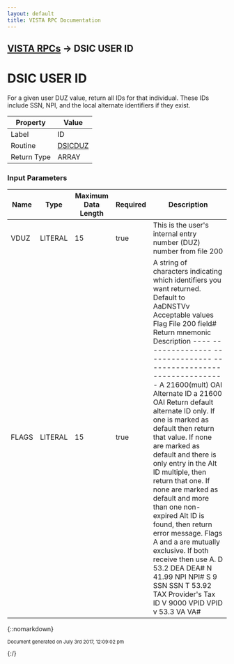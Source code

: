 ```yaml
---
layout: default
title: VISTA RPC Documentation
---
```


## [VISTA RPCs](TableOfContents) &#8594; DSIC USER ID
# DSIC USER ID

For a given user DUZ value, return all IDs for that individual.  These IDs include SSN, NPI, and the local alternate identifiers if they exist.

Property | Value
--- | ---
Label | ID
Routine | [DSICDUZ](http://code.osehra.org/dox/Routine_DSICDUZ_source.html)
Return Type | ARRAY


### Input Parameters

Name | Type | Maximum Data Length | Required | Description
--- | --- | --- | --- | ---
VDUZ | LITERAL | 15 | true | This is the user&#x27;s internal entry number (DUZ) number from file 200
FLAGS | LITERAL | 15 | true | A string of characters indicating which identifiers you want returned.    Default to AaDNSTVv  Acceptable values Flag  File 200 field#  Return mnemonic  Description ----  ---------------  ---------------  ---------------------------------  A      21600(mult)        OAI          Alternate ID  a      21600              OAI          Return default alternate ID only.         If one is marked as default then return that value. If none are         marked as default and there is only entry in the Alt ID multiple,         then return that one.  If none are marked as default and more         than one non-expired Alt ID is found, then return error         message. Flags A and a are mutually exclusive.  If both receive         then use A.  D      53.2               DEA          DEA#  N      41.99              NPI          NPI#  S      9                  SSN          SSN  T      53.92              TAX          Provider&#x27;s Tax ID  V      9000               VPID         VPID  v      53.3               VA           VA#



{::nomarkdown} <br/><p style="font-size: 11px">Document generated on July 3rd 2017, 12:09:02 pm</p>{:/}
